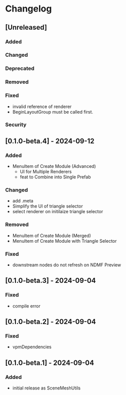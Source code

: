 # Changelog

## [Unreleased]
### Added

### Changed

### Deprecated

### Removed

### Fixed
- invalid reference of renderer
- BeginLayoutGroup must be called first.

### Security

## [0.1.0-beta.4] - 2024-09-12
### Added
- MenuItem of Create Module (Advanced)
    - UI for Multiple Renderers
    - feat to Combine into Single Prefab

### Changed
- add .meta
- Simplify the UI of triangle selector
- select renderer on initilaize triangle selector

### Removed
- MenuItem of Create Module (Merged)
- MenuItem of Create Module with Triangle Selector

### Fixed
- downstream nodes do not refresh on NDMF Preview

## [0.1.0-beta.3] - 2024-09-04
### Fixed
- compile error

## [0.1.0-beta.2] - 2024-09-04
### Fixed
- vpmDependencies

## [0.1.0-beta.1] - 2024-09-04
### Added
- initial release as SceneMeshUtils

